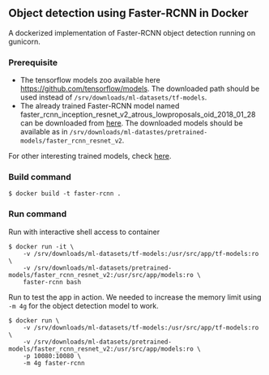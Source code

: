 ## Object detection using Faster-RCNN in Docker
A dockerized implementation of Faster-RCNN object detection running on gunicorn.

### Prerequisite
- The tensorflow models zoo available here https://github.com/tensorflow/models. The downloaded path should be used instead of `/srv/downloads/ml-datasets/tf-models`.
- The already trained Faster-RCNN model named faster_rcnn_inception_resnet_v2_atrous_lowproposals_oid_2018_01_28
 can be downloaded from [here][1]. The downloaded models should be available as in `/srv/downloads/ml-datastes/pretrained-models/faster_rcnn_resnet_v2`.

[1]: http://download.tensorflow.org/models/object_detection/faster_rcnn_inception_resnet_v2_atrous_lowproposals_coco_2018_01_28.tar.gz

For other interesting trained models, check [here][2].

[2]: https://github.com/tensorflow/models/blob/master/research/object_detection/g3doc/detection_model_zoo.md

### Build command
```
$ docker build -t faster-rcnn .
```

### Run command

Run with interactive shell access to container
```
$ docker run -it \
    -v /srv/downloads/ml-datasets/tf-models:/usr/src/app/tf-models:ro \
    -v /srv/downloads/ml-datasets/pretrained-models/faster_rcnn_resnet_v2:/usr/src/app/models:ro \
    faster-rcnn bash
```

Run to test the app in action. We needed to increase the memory limit using `-m 4g` for the object detection model to work.
```
$ docker run \
    -v /srv/downloads/ml-datasets/tf-models:/usr/src/app/tf-models:ro \
    -v /srv/downloads/ml-datasets/pretrained-models/faster_rcnn_resnet_v2:/usr/src/app/models:ro \
    -p 10080:10080 \
    -m 4g faster-rcnn
```